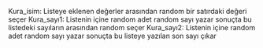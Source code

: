 Kura_isim: Listeye eklenen değerler arasından random bir satırdaki değeri seçer
Kura_sayı1: Listenin içine random adet random sayı yazar sonuçta bu listedeki sayıların arasından random seçer
Kura_sayı2: Listenin içine random adet random sayı yazar sonuçta bu listeye yazılan son sayı çıkar
